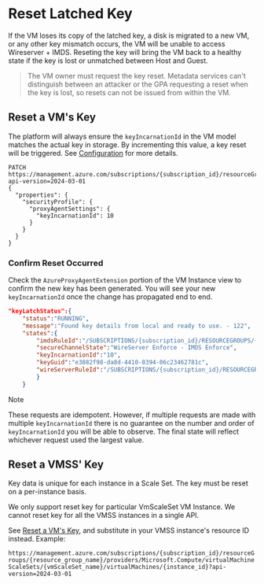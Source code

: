 # Reset Latched Key

If the VM loses its copy of the latched key, a disk is migrated to a new VM, or any other key mismatch occurs, the VM will be unable to access Wireserver + IMDS. Reseting the key will bring the VM back to a healthy state if the key is lost or unmatched between Host and Guest.

> The VM owner must request the key reset. Metadata services can't distinguish between an attacker or the GPA requesting a reset when the key is lost, so resets can not be issued from within the VM.

## Reset a VM's Key

The platform will always ensure the `keyIncarnationId` in the VM model matches the actual key in storage. By incrementing this value, a key reset will be triggered. See [Configuration](../configuration.md) for more details.

```http
PATCH https://management.azure.com/subscriptions/{subscription_id}/resourceGroups/{resource_group_name}/providers/Microsoft.Compute/virtualMachines/{virtualMachine_Name}?api-version=2024-03-01
{
  "properties": {
    "securityProfile": {
      "proxyAgentSettings": {
        "keyIncarnationId": 10
      }
    }
  }
}
```

### Confirm Reset Occurred
Check the `AzureProxyAgentExtension` portion of the VM Instance view to confirm the new key has been generated. You will see your new `keyIncarnationId` once the change has propagated end to end.

```json
"keyLatchStatus":{
    "status":"RUNNING",
    "message":"Found key details from local and ready to use. - 122",
    "states":{
        "imdsRuleId":"/SUBSCRIPTIONS/{subscription_id}/RESOURCEGROUPS/{resource_group}/PROVIDERS/MICROSOFT.COMPUTE/GALLERIES/GALLERYXX/INVMACCESSCONTROLPROFILES/WINDOWSIMDS/VERSIONS/{data_version}",
        "secureChannelState":"WireServer Enforce - IMDS Enforce",
        "keyIncarnationId":"10",
        "keyGuid":"e3882f98-da8d-4410-8394-06c23462781c",
        "wireServerRuleId":"/SUBSCRIPTIONS/{subscription_id}/RESOURCEGROUPS/{resource_group}/PROVIDERS/MICROSOFT.COMPUTE/GALLERIES/GALLERYXX/INVMACCESSCONTROLPROFILES/WINDOWSWIRESERVER/VERSIONS/{data_version}"
        }
    }
```

> [!NOTE]
> These requests are idempotent. However, if multiple requests are made with multiple `keyIncarnationId` there is no guarantee on the number and order of `keyIncarnationId` you will be able to observe. The final state will reflect whichever request used the largest value.

## Reset a VMSS' Key

Key data is unique for each instance in a Scale Set. The key must be reset on a per-instance basis.

We only support reset key for particular VmScaleSet VM Instance. We cannot reset key for all the VMSS instances in a single API.

See [Reset a VM's Key](#reset-a-vms-key), and substitute in your VMSS instance's resource ID instead. Example:

`https://management.azure.com/subscriptions/{subscription_id}/resourceGroups/{resource_group_name}/providers/Microsoft.Compute/virtualMachineScaleSets/{vmScaleSet_name}/virtualMachines/{instance_id}?api-version=2024-03-01`
